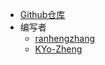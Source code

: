 - [Github仓库](https://github.com/ranhengzhang/Pages)
- 编写者
  - [ranhengzhang](https://github.com/ranhengzhang)
  - [KYo-Zheng](https://github.com/KYo-Zheng)

